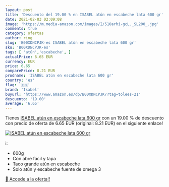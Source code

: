 ```yaml
---
layout: post
title: 'Descuento del 19.00 % en ISABEL atún en escabeche lata 600 gr'
date: 2021-02-03 02:09:08
image: 'https://m.media-amazon.com/images/I/51Oarhi-gcL._SL200_.jpg'
comments: true
category: ofertas
author: ring
slug: 'B00XDNCPJK-es ISABEL atún en escabeche lata 600 gr'
sku: 'B00XDNCPJK-es'
tags: [ 'atún','escabeche', ]
actualPrice: 6.65 EUR
currency: EUR
price: 6.65
comparePrice: 8.21 EUR
prodname: 'ISABEL atún en escabeche lata 600 gr'
country: 'es'
flag: '🇪🇸'
brand: 'Isabel'
buyurl: 'https://www.amazon.es/dp/B00XDNCPJK/?tag=tolees-21'
descuento: '19.00'
average: '6.65'
---
```


Tienes [ISABEL atún en escabeche lata 600 gr](https://www.amazon.es/dp/B00XDNCPJK/?tag=tolees-21) con un 19.00 % de descuento con precio de oferta de 6.65 EUR (original: 8.21 EUR) en el siguiente enlace!

[![ISABEL atún en escabeche lata 600 gr](https://m.media-amazon.com/images/I/51Oarhi-gcL._SL200_.jpg)](https://www.amazon.es/dp/B00XDNCPJK/?tag=tolees-21)

ℹ️:

- 600g
- Con abre fácil y tapa
- Taco grande atún en escabeche
- Solo atún y escabeche fuente de omega 3

[🛒 Accede a la oferta!!](https://www.amazon.es/dp/B00XDNCPJK/?tag=tolees-21)
